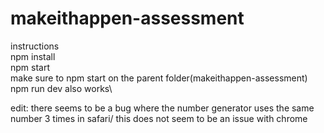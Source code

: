 # makeithappen-assessment

instructions\
npm install\
npm start\
make sure to npm start on the parent folder(makeithappen-assessment)\
npm run dev also works\

edit: there seems to be a bug where the number generator uses the same number 3 times in safari/
this does not seem to be an issue with chrome